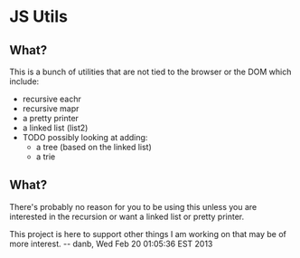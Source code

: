 JS Utils
========

What?
-----

This is a bunch of utilities that are not tied to the browser or the DOM which include:
* recursive eachr
* recursive mapr
* a pretty printer
* a linked list (list2)
* TODO possibly looking at adding:
    * a tree (based on the linked list)
    * a trie


What?
-----

There's probably no reason for you to be using this unless you are interested in the recursion or want a linked list or pretty printer.

This project is here to support other things I am working on that may be of more interest.
-- danb, Wed Feb 20 01:05:36 EST 2013

